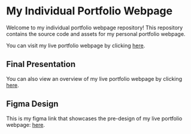 # My Individual Portfolio Webpage

Welcome to my individual portfolio webpage repository! This repository contains the source code and assets for my personal portfolio webpage.

You can visit my live portfolio webpage by clicking [here](https://ysheikh728.github.io/Individual-Portfolio-Webpage/).

## Final Presentation
You can also view an overview of my live portfolio webpage by clicking [here](https://ysheikh728.github.io/Individual-Portfolio-Webpage/).

## Figma Design
This is my figma link that showcases the pre-design of my live portfolio webpage: [here](https://www.figma.com/file/6rF442hzwNZgTK7UDf8A04/Untitled?type=design&node-id=0-1&mode=design).
